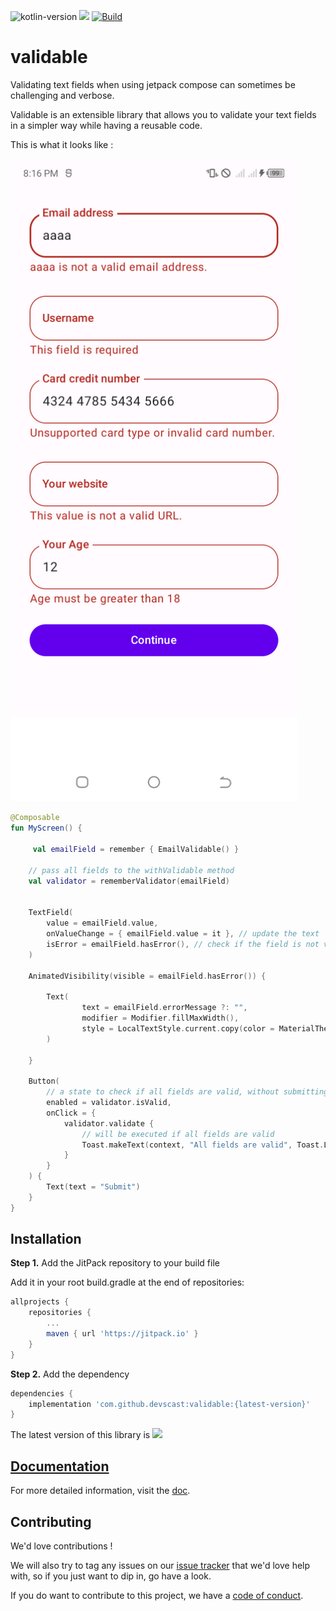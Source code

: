![kotlin-version](https://img.shields.io/badge/kotlin-2.0.0-blue)
[![](https://jitpack.io/v/devscast/validable.svg)](https://jitpack.io/#devscast/validable)
[![Build](https://github.com/devscast/validable/actions/workflows/Build.yaml/badge.svg)](https://github.com/devscast/validable/actions/workflows/Build.yaml)

# validable

Validating text fields when using jetpack compose can sometimes be challenging and verbose.

Validable is an extensible library that allows you to validate your text fields in a simpler way while having a reusable code.

This is what it looks like :

<img src="screenshots/inputscreen.png?raw=true" width="459" alt="Welcome screen">

```kotlin  
@Composable  
fun MyScreen() { 
 
     val emailField = remember { EmailValidable() }

    // pass all fields to the withValidable method
    val validator = rememberValidator(emailField)


    TextField(  
	    value = emailField.value,
	    onValueChange = { emailField.value = it }, // update the text  
	    isError = emailField.hasError(), // check if the field is not valid    
	)  
  
	AnimatedVisibility(visible = emailField.hasError()) {
	
	    Text(
                text = emailField.errorMessage ?: "",
            	modifier = Modifier.fillMaxWidth(),
            	style = LocalTextStyle.current.copy(color = MaterialTheme.colors.error)
	    )
        
	}  
	
	Button(
        // a state to check if all fields are valid, without submitting the form
        enabled = validator.isValid,
        onClick = { 
            validator.validate { 
                // will be executed if all fields are valid 
                Toast.makeText(context, "All fields are valid", Toast.LENGTH_SHORT).show()
            } 
        }
    ) { 
		Text(text = "Submit") 
	}  
}  
```

## Installation

**Step 1.** Add the JitPack repository to your build file

Add it in your root build.gradle at the end of repositories:

```groovy
allprojects {
    repositories {
        ...
        maven { url 'https://jitpack.io' }
    }
}
```

**Step 2.** Add the dependency

```groovy
dependencies {
    implementation 'com.github.devscast:validable:{latest-version}'
}
```

The latest version of this library is [![](https://jitpack.io/v/devscast/validable.svg)](https://jitpack.io/#devscast/validable)

## [Documentation](https://devscast.github.io/validable)
For more detailed information, visit the [doc](https://devscast.github.io/validable).

## Contributing

We'd love contributions !

We will also try to tag any issues on our [issue tracker](https://github.com/devscast/validable/issues) that we'd love help with, so
if you just want to dip in, go have a look.

If you do want to contribute to this project, we have a [code of conduct](CODE_OF_CONDUCT.md).
